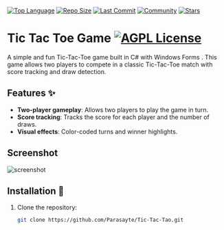 [![Top Language](https://img.shields.io/github/languages/top/Parasayte/Tic-Tac-Tao?color=teal)](https://github.com/Parasayte/Tic-Tac-Tao)
[![Repo Size](https://img.shields.io/github/repo-size/Parasayte/Tic-Tac-Tao?color=crimson)](https://github.com/Parasayte/Tic-Tac-Tao)
[![Last Commit](https://img.shields.io/github/last-commit/Parasayte/Tic-Tac-Tao?color=gold)](https://github.com/Parasayte/Tic-Tac-Tao)
[![Community](https://img.shields.io/badge/Community-Active-green)](https://github.com/Parasayte/Tic-Tac-Tao)
[![Stars](https://img.shields.io/github/stars/Parasayte/Tic-Tac-Tao?color=darkblue&style=social)](https://github.com/Parasayte/Tic-Tac-Tao)


# Tic Tac Toe Game  [![AGPL License](https://img.shields.io/badge/CSharp-Project-purple)](https://learn.microsoft.com/tr-tr/dotnet/csharp/)

A simple and fun Tic-Tac-Toe game built in C# with Windows Forms . This game allows two players to compete in a classic Tic-Tac-Toe match with score tracking and draw detection.


## Features ✨

- **Two-player gameplay**: Allows two players to play the game in turn.
- **Score tracking**: Tracks the score for each player and the number of draws.
- **Visual effects**: Color-coded turns and winner highlights.
## Screenshot 
![screenshot](https://thumbs2.imgbox.com/8b/86/OAU8WpjG_t.jpg)


## Installation 🔧

1. Clone the repository:
   ```bash
   git clone https://github.com/Parasayte/Tic-Tac-Tao.git
